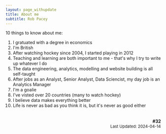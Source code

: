 ```yaml
---
layout: page_withupdate
title: About me
subtitle: Rob Pacey
---
```


10 things to know about me:
1. I gratuated with a degree in economics
2. I'm British 
3. After watching hockey since 2004, I started playing in 2012
4. Teaching and learning are both important to me - that's why I try to write up whatever I do
5. The data engineering, analytics, modelling and website building is all self-taught
6. After jobs as an Analyst, Senior Analyst, Data Sciencist, my day job is an Analytics Manager
7. I'm a goalie
8. I've visted over 20 countries (many to watch hockey)
9. I believe data makes everything better
10. Life is never as bad as you think it is, but it's never as good either



<div style="text-align:right;">
  <h4 style="display:inline-block; margin-bottom: 0;">#32</h4><br>
  <span style="font-size: small;">Last Updated: 2024-04-14</span>
</div>